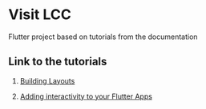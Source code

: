 # Visit LCC

Flutter project based on tutorials from the documentation

## Link to the tutorials

1. [Building Layouts](https://flutter.dev/docs/development/ui/layout/tutorial)

2. [Adding interactivity to your Flutter Apps](https://flutter.dev/docs/development/ui/interactive)
